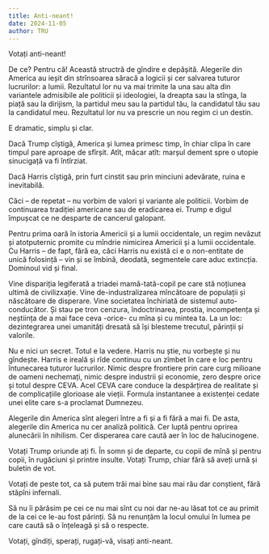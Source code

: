 ```yaml
---
title: Anti-neant!
date: 2024-11-05
author: TRU
---
```

Votați anti-neant! 

 

De ce? Pentru că! Această structră de gîndire e depășită. Alegerile din America au ieșit din strînsoarea săracă a logicii și cer salvarea tuturor lucrurilor: a lumii. Rezultatul lor nu va mai trimite la una sau alta din variantele admisibile ale politicii și ideologiei, la dreapta sau la stînga, la piață sau la dirijism, la partidul meu sau la partidul tău, la candidatul tău sau la candidatul meu. Rezultatul lor nu va prescrie un nou regim ci un destin.

E dramatic, simplu și clar.

Dacă Trump cîștigă, America și lumea primesc timp, în chiar clipa în care timpul pare aproape de sfîrșit. Atît, măcar atît: marșul dement spre o utopie sinucigață va fi întîrziat.

Dacă Harris cîștigă, prin furt cinstit sau prin minciuni adevărate, ruina e inevitabilă.

Căci – de repetat – nu vorbim de valori și variante ale politicii. Vorbim de continuarea tradiției americane sau de eradicarea ei. Trump e digul împușcat ce ne desparte de cancerul galopant.

Pentru prima oară în istoria Americii și a lumii occidentale, un regim nevăzut și atotputernic promite cu mîndrie nimicirea Americii și a lumii occidentale. Cu Harris – de fapt, fără ea, căci Harris nu există ci e o non-entitate de unică folosință – vin și se îmbină, deodată, segmentele care aduc extincția. Dominoul vid și final.

Vine dispariția legiferată a triadei mamă-tată-copil pe care stă noțiunea ultimă de civilizxație. Vine de-industralizarea mîncătoare de populații și născătoare de disperare. Vine societatea închiriată de sistemul auto-conducător. Și stau pe tron cenzura, îndoctrinarea, prostia, incompetența și neștiința de a mai face ceva -orice- cu mîna și cu mintea ta. La un loc: dezintegrarea unei umanități dresată să își blesteme trecutul, părinții și valorile.

Nu e nici un secret. Totul e la vedere. Harris nu știe, nu vorbește și nu gîndește. Harris e ireală și rîde continuu cu un zîmbet în care e loc pentru întunecarea tuturor lucrurilor. Nimic despre frontiere prin care curg milioane de oameni nechemați, nimic despre industrii și economie, zero despre orice și totul despre CEVA. Acel CEVA care conduce la despărțirea de realitate și de complicațiile glorioase ale vieții. Formula instantanee a existenței cedate unei elite care s-a proclamat Dumnezeu.

Alegerile din America sînt alegeri între a fi și a fi fără a mai fi. De asta, alegerile din America nu cer analiză politică. Cer luptă pentru oprirea alunecării în nihilism. Cer disperarea care caută aer în loc de halucinogene.

Votați Trump oriunde ați fi. În somn și de departe, cu copii de mînă și pentru copii, în rugăciuni și printre insulte. Votați Trump, chiar fără să aveți urnă și buletin de vot.

Votați de peste tot, ca să putem trăi mai bine sau mai rău dar conștient, fără stăpîni infernali.

Să nu îi părăsim pe cei ce nu mai sînt cu noi dar ne-au lăsat tot ce au primit de la cei ce le-au fost părinți. Să nu renunțăm la locul omului în lumea pe care caută să o înțeleagă și să o respecte.

Votați, gîndiți, sperați, rugați-vă, visați anti-neant.
